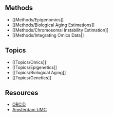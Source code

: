 
## Methods

  - [[Methods/Epigenomics]]
  - [[Methods/Biological Aging Estimations]]
  - [[Methods/Chromosomal Instability Estimation]]
  - [[Methods/Integrating Omics Data]]

## Topics

  - [[Topics/Omics]]
  - [[Topics/Epigenetics]]
  - [[Topics/Biological Aging]]
  - [[Topics/Genetics]]

## Resources

  - [ORCID](https://orcid.org/0000-0003-4083-001X)
  - [Amsterdam UMC](https://researchinformation.amsterdamumc.org/en/persons/felix-chilunga-2)
